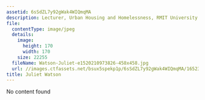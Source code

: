 ```yaml
---
assetid: 6sSdZL7y92gWak4WIQmqMA
description: Lecturer, Urban Housing and Homelessness, RMIT University
file:
  contentType: image/jpeg
  details:
    image:
      height: 170
      width: 170
    size: 22255
  fileName: Watson-Juliet-e1520210973826-458x458.jpg
  url: //images.ctfassets.net/bsux5spekp1p/6sSdZL7y92gWak4WIQmqMA/16523a59f148da2fc716b543bd69c65e/Watson-Juliet-e1520210973826-458x458.jpg
title: Juliet Watson
---
```

No content found